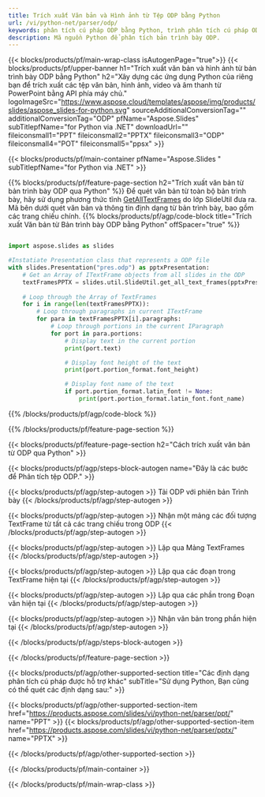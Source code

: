 ```yaml
---
title: Trích xuất Văn bản và Hình ảnh từ Tệp ODP bằng Python
url: /vi/python-net/parser/odp/
keywords: phân tích cú pháp ODP bằng Python, trình phân tích cú pháp ODP Python, trích xuất dữ liệu từ ODP trong Python, trích xuất văn bản từ ODP bằng Python, trích xuất hình ảnh từ ODP bằng Python
description: Mã nguồn Python để phân tích bản trình bày ODP.
---
```


{{< blocks/products/pf/main-wrap-class isAutogenPage="true">}}
{{< blocks/products/pf/upper-banner h1="Trích xuất văn bản và hình ảnh từ bản trình bày ODP bằng Python" h2="Xây dựng các ứng dụng Python của riêng bạn để trích xuất các tệp văn bản, hình ảnh, video và âm thanh từ PowerPoint bằng API phía máy chủ." logoImageSrc="https://www.aspose.cloud/templates/aspose/img/products/slides/aspose_slides-for-python.svg" sourceAdditionalConversionTag="" additionalConversionTag="ODP" pfName="Aspose.Slides" subTitlepfName="for Python via .NET" downloadUrl="" fileiconsmall1="PPT" fileiconsmall2="PPTX" fileiconsmall3="ODP" fileiconsmall4="POT" fileiconsmall5="ppsx" >}}

{{< blocks/products/pf/main-container pfName="Aspose.Slides " subTitlepfName="for Python via .NET" >}}

{{% blocks/products/pf/feature-page-section  h2="Trích xuất văn bản từ bản trình bày ODP qua Python" %}}
Để quét văn bản từ toàn bộ bản trình bày, hãy sử dụng phương thức tĩnh [GetAllTextFrames](https://reference.aspose.com/slides/python-net/aspose.slides.util/slideutil/) do lớp SlideUtil đưa ra. Mã bên dưới quét văn bản và thông tin định dạng từ bản trình bày, bao gồm các trang chiếu chính.
{{% blocks/products/pf/agp/code-block title="Trích xuất Văn bản từ Bản trình bày ODP bằng Python" offSpacer="true" %}}

```py

import aspose.slides as slides

#Instatiate Presentation class that represents a ODP file
with slides.Presentation("pres.odp") as pptxPresentation:
    # Get an Array of ITextFrame objects from all slides in the ODP
    textFramesPPTX = slides.util.SlideUtil.get_all_text_frames(pptxPresentation, True)
    
    # Loop through the Array of TextFrames
    for i in range(len(textFramesPPTX)):
	    # Loop through paragraphs in current ITextFrame
        for para in textFramesPPTX[i].paragraphs:
            # Loop through portions in the current IParagraph
            for port in para.portions:
			    # Display text in the current portion
                print(port.text)

    			# Display font height of the text
                print(port.portion_format.font_height)

			    # Display font name of the text
                if port.portion_format.latin_font != None:
                    print(port.portion_format.latin_font.font_name)
```

{{% /blocks/products/pf/agp/code-block %}}

{{% /blocks/products/pf/feature-page-section %}}

{{< blocks/products/pf/feature-page-section  h2="Cách trích xuất văn bản từ ODP qua Python" >}}

{{< blocks/products/pf/agp/steps-block-autogen name="Đây là các bước để Phân tích tệp ODP." >}}

{{< blocks/products/pf/agp/step-autogen >}}
Tải ODP với phiên bản Trình bày
{{< /blocks/products/pf/agp/step-autogen >}}

{{< blocks/products/pf/agp/step-autogen >}}
Nhận một mảng các đối tượng TextFrame từ tất cả các trang chiếu trong ODP
{{< /blocks/products/pf/agp/step-autogen >}}

{{< blocks/products/pf/agp/step-autogen >}}
Lặp qua Mảng TextFrames
{{< /blocks/products/pf/agp/step-autogen >}}

{{< blocks/products/pf/agp/step-autogen >}}
Lặp qua các đoạn trong TextFrame hiện tại
{{< /blocks/products/pf/agp/step-autogen >}}

{{< blocks/products/pf/agp/step-autogen >}}
Lặp qua các phần trong Đoạn văn hiện tại
{{< /blocks/products/pf/agp/step-autogen >}}

{{< blocks/products/pf/agp/step-autogen >}}
Nhận văn bản trong phần hiện tại
{{< /blocks/products/pf/agp/step-autogen >}}

{{< /blocks/products/pf/agp/steps-block-autogen >}}

{{< /blocks/products/pf/feature-page-section >}}

{{< blocks/products/pf/agp/other-supported-section title="Các định dạng phân tích cú pháp được hỗ trợ khác" subTitle="Sử dụng Python, Bạn cũng có thể quét các định dạng sau:" >}}

{{< blocks/products/pf/agp/other-supported-section-item href="https://products.aspose.com/slides/vi/python-net/parser/ppt/" name="PPT" >}}
{{< blocks/products/pf/agp/other-supported-section-item href="https://products.aspose.com/slides/vi/python-net/parser/pptx/" name="PPTX" >}}


{{< /blocks/products/pf/agp/other-supported-section >}}

{{< /blocks/products/pf/main-container >}}
    
{{< /blocks/products/pf/main-wrap-class >}}